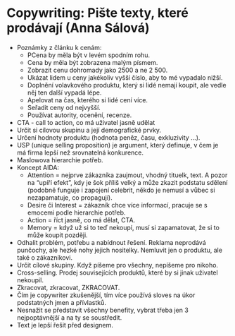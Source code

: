 # Copywriting: Pište texty, které prodávají (Anna Sálová)
* Poznámky z článku k cenám:
  * PCena by měla být v levém spodním rohu.
  * Cena by měla být zobrazena malým písmem.
  * Zobrazit cenu dohromady jako 2500 a ne 2 500.
  * Ukázat lidem u ceny jakékoliv vyšší číslo, aby to mé vypadalo nižší.
  * Doplnění volavkového produktu, který si lidé nemají koupit, ale vedle něj ten další vypadá lépe.
  * Apelovat na čas, kterého si lidé cení více.
  * Seřadit ceny od nejvyšší.
  * Používat autority, ocenění, recenze.
* CTA - call to action, co má uživatel jasně udělat
* Určit si cílovou skupinu a její demografické prvky.
* Určení hodnoty produktu (hodnota peněz, času, exkluzivity …).
* USP (unique selling proposition) je argument, který definuje, v čem je má firma lepší než srovnatelná konkurence.
* Maslowova hierarchie potřeb.
* Koncept AIDA:
  * Attention = nejprve zákazníka zaujmout, vhodný tituelk, text. A pozor na “upíří efekt”, kdy je šok příliš velký a může zkazit podstatu sdělení (podobně funguje i zapojení celebrit, někdo je nemusí a vůbec si nezapamatuje, co propagují).
  * Desire či Interest = zákazník chce více informací, pracuje se s emocemi podle hierarchie potřeb.
  * Action = říct jasně, co má dělat, CTA. 
  * Memory = když už si to teď nekoupí, musí si zapamatovat, že si to může koupit později.
* Odhalit problém, potřebu a nabídnout řešení. Reklama neprodává punčochy, ale hezké nohy jejich nositelky. Nemluvit jen o produktu, ale také o zákazníkovi.
* Určit cílové skupiny. Když píšeme pro všechny, nepíšeme pro nikoho. 
* Cross-selling. Prodej souvisejících produktů, které by si jinak uživatel nekoupil.
* Zkracovat, zkracovat, ZKRACOVAT.
* Čím je copywriter zkušenější, tím více používá sloves na úkor podstatných jmen a přívlastků.
* Nesnažit se představit všechny benefity, vybrat třeba jen 3 nejpoptávnější a na ty se soustředit.
* Text je lepší řešit před designem.

